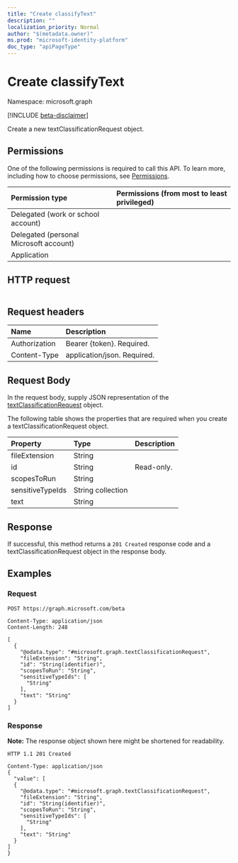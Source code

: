 ```yaml
---
title: "Create classifyText"
description: ""
localization_priority: Normal
author: "$(metadata.owner)"
ms.prod: "microsoft-identity-platform"
doc_type: "apiPageType"
---
```


# Create classifyText

Namespace: microsoft.graph

[!INCLUDE [beta-disclaimer](../../includes/beta-disclaimer.md)]

Create a new textClassificationRequest object.

## Permissions

One of the following permissions is required to call this API. To learn more, including how to choose permissions, see [Permissions](/graph/permissions-reference).

| Permission type                        | Permissions (from most to least privileged) |
| :------------------------------------- | :------------------------------------------ |
| Delegated (work or school account)     |                                             |
| Delegated (personal Microsoft account) |                                             |
| Application                            |                                             |

## HTTP request

<!-- {
  "blockType": "ignored"
}
-->

```http

```

## Request headers

| Name          | Description                 |
| :------------ | :-------------------------- |
| Authorization | Bearer {token}. Required.   |
| Content-Type  | application/json. Required. |

## Request Body

In the request body, supply JSON representation of the [textClassificationRequest](../resources/-textclassificationrequest.md) object.

<!-- Actions and Functions -->

<!-- CRUD Methods -->

The following table shows the properties that are required when you create a textClassificationRequest object.

| Property         | Type              | Description |
| :--------------- | :---------------- | :---------- |
| fileExtension    | String            |             |
| id               | String            | Read-only.  |
| scopesToRun      | String            |             |
| sensitiveTypeIds | String collection |             |
| text             | String            |             |

## Response

If successful, this method returns a `201 Created` response code and a textClassificationRequest object in the response body.

## Examples

### Request

<!-- {
  "blockType": "request",
  "name": "create_classifytext"
}
-->

```http
POST https://graph.microsoft.com/beta

Content-Type: application/json
Content-Length: 248

[
  {
    "@odata.type": "#microsoft.graph.textClassificationRequest",
    "fileExtension": "String",
    "id": "String(identifier)",
    "scopesToRun": "String",
    "sensitiveTypeIds": [
      "String"
    ],
    "text": "String"
  }
]

```

### Response

**Note:** The response object shown here might be shortened for readability.

<!-- {
  "blockType": "response",
  "truncated": true,
  "@odata.type": "$(this.ReturnTypeFullName)"
}
-->

```http
HTTP 1.1 201 Created

Content-Type: application/json
{
  "value": [
  {
    "@odata.type": "#microsoft.graph.textClassificationRequest",
    "fileExtension": "String",
    "id": "String(identifier)",
    "scopesToRun": "String",
    "sensitiveTypeIds": [
      "String"
    ],
    "text": "String"
  }
]
}

```
